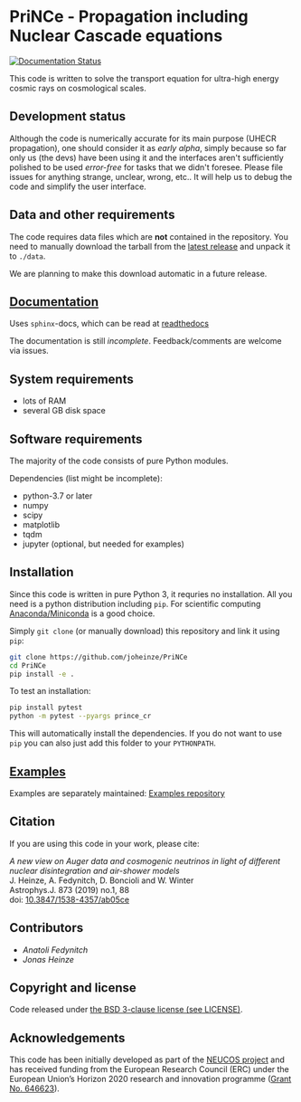 
# PriNCe - **Pr**opagation **i**ncluding **N**uclear **C**ascade **e**quations

[![Documentation Status](https://readthedocs.org/projects/prince/badge/?version=latest)](https://prince.readthedocs.io/en/latest/?badge=latest)

This code is written to solve the transport equation for ultra-high energy cosmic rays on cosmological scales.  

## Development status

Although the code is numerically accurate for its main purpose (UHECR propagation), one should consider it
as *early alpha*, simply because so far only us (the devs) have been using it and the interfaces aren't
sufficiently polished to be used *error-free* for tasks that we didn't foresee. Please file issues for
anything strange, unclear, wrong, etc.. It will help us to debug the code and simplify the user interface.

## Data and other requirements

The code requires data files which are **not** contained in the repository. You need to manually download the tarball from the [latest release](https://github.com/joheinze/PriNCe/releases) and unpack it to `./data`.

We are planning to make this download automatic in a future release.

## [Documentation](https://prince.readthedocs.io/en/latest/)

Uses `sphinx`-docs, which can be read at [readthedocs](https://prince.readthedocs.io/en/latest/)

The documentation is still *incomplete*. Feedback/comments are welcome via issues.

## System requirements

- lots of RAM
- several GB disk space

## Software requirements

The majority of the code consists of pure Python modules.

Dependencies (list might be incomplete):

- python-3.7 or later
- numpy
- scipy
- matplotlib
- tqdm
- jupyter (optional, but needed for examples)

## Installation

Since this code is written in pure Python 3, it requries no installation. All you need is a python distribution including `pip`. For scientific computing [Anaconda/Miniconda](https://www.anaconda.com/products/individual/) is a good choice.

Simply `git clone` (or manually download) this repository and link it using `pip`:

```bash
git clone https://github.com/joheinze/PriNCe
cd PriNCe
pip install -e .
```

To test an installation:
```bash
pip install pytest
python -m pytest --pyargs prince_cr
```

This will automatically install the dependencies. If you do not want to use `pip` you can also just add this folder to your `PYTHONPATH`.

## [Examples](https://github.com/joheinze/PriNCe-examples)

Examples are separately maintained: [Examples repository](https://github.com/joheinze/PriNCe-examples)

## Citation

If you are using this code in your work, please cite:

*A new view on Auger data and cosmogenic neutrinos in light of different nuclear disintegration and air-shower models*  
J. Heinze, A. Fedynitch, D. Boncioli and W. Winter  
Astrophys.J. 873 (2019) no.1, 88  
doi: [10.3847/1538-4357/ab05ce](https://doi.org/10.3847/1538-4357/ab05ce)

## Contributors

- *Anatoli Fedynitch*
- *Jonas Heinze*

## Copyright and license

Code released under [the BSD 3-clause license (see LICENSE)](LICENSE).

## Acknowledgements

This code has been initially developed as part of the [NEUCOS project](https://astro.desy.de/theory/neucos/index_eng.html) and has received funding from the European Research Council (ERC) under the European Union’s Horizon 2020 research and innovation programme ([Grant No. 646623](https://cordis.europa.eu/project/id/646623)).
